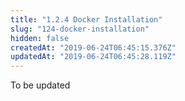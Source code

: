 ```yaml
---
title: "1.2.4 Docker Installation"
slug: "124-docker-installation"
hidden: false
createdAt: "2019-06-24T06:45:15.376Z"
updatedAt: "2019-06-24T06:45:28.119Z"
---
```

To be updated